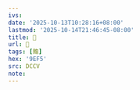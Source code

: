 ```yaml
---
ivs:
date: '2025-10-13T10:28:16+08:00'
lastmod: '2025-10-14T21:46:45-08:00'
title: 􃻭
url: 􃻭
tags: [黵]
hex: '9EF5'
src: DCCV
note:
---
```

